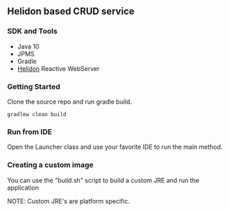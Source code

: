 ## Helidon based CRUD service  

### SDK and Tools
* Java 10
* JPMS
* Gradle
* [Helidon](https://helidon.io/#/) Reactive WebServer

### Getting Started
Clone the source repo and run gradle build.
```
gradlew clean build
```

### Run from IDE
Open the Launcher class and use your favorite IDE to run the main method.

### Creating a custom image
You can use the "build.sh" script to build a custom JRE and run the application

NOTE: Custom JRE's are platform specific.
